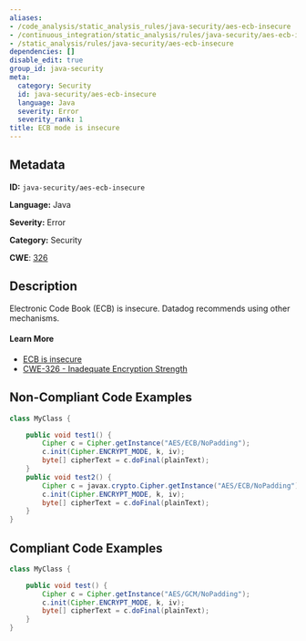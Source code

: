 ```yaml
---
aliases:
- /code_analysis/static_analysis_rules/java-security/aes-ecb-insecure
- /continuous_integration/static_analysis/rules/java-security/aes-ecb-insecure
- /static_analysis/rules/java-security/aes-ecb-insecure
dependencies: []
disable_edit: true
group_id: java-security
meta:
  category: Security
  id: java-security/aes-ecb-insecure
  language: Java
  severity: Error
  severity_rank: 1
title: ECB mode is insecure
---
```

<!--  SOURCED FROM https://github.com/DataDog/datadog-static-analyzer-rule-docs -->


## Metadata
**ID:** `java-security/aes-ecb-insecure`

**Language:** Java

**Severity:** Error

**Category:** Security

**CWE**: [326](https://cwe.mitre.org/data/definitions/326.html)

## Description
Electronic Code Book (ECB) is insecure. Datadog recommends using other mechanisms.

#### Learn More

 - [ECB is insecure](https://find-sec-bugs.github.io/bugs.htm#ECB_MODE)
 - [CWE-326 - Inadequate Encryption Strength](https://cwe.mitre.org/data/definitions/326.html)

## Non-Compliant Code Examples
```java
class MyClass {

    public void test1() {
        Cipher c = Cipher.getInstance("AES/ECB/NoPadding");
        c.init(Cipher.ENCRYPT_MODE, k, iv);
        byte[] cipherText = c.doFinal(plainText);
    }
    public void test2() {
        Cipher c = javax.crypto.Cipher.getInstance("AES/ECB/NoPadding");
        c.init(Cipher.ENCRYPT_MODE, k, iv);
        byte[] cipherText = c.doFinal(plainText);
    }
}
```

## Compliant Code Examples
```java
class MyClass {

    public void test() {
        Cipher c = Cipher.getInstance("AES/GCM/NoPadding");
        c.init(Cipher.ENCRYPT_MODE, k, iv);
        byte[] cipherText = c.doFinal(plainText);
    }
}
```
